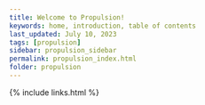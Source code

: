 ```yaml
---
title: Welcome to Propulsion!
keywords: home, introduction, table of contents
last_updated: July 10, 2023
tags: [propulsion]
sidebar: propulsion_sidebar
permalink: propulsion_index.html
folder: propulsion
---
```




{% include links.html %}
